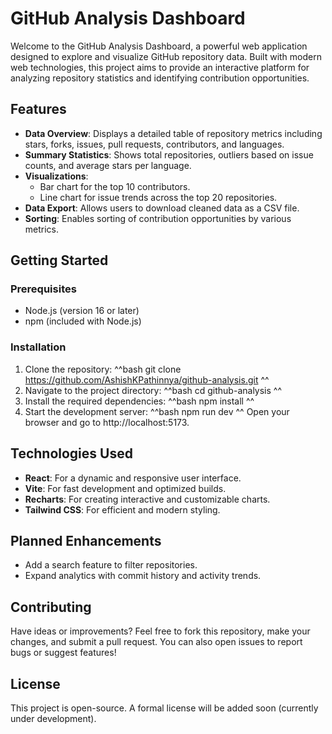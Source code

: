# GitHub Analysis Dashboard 
 
Welcome to the GitHub Analysis Dashboard, a powerful web application designed to explore and visualize GitHub repository data. Built with modern web technologies, this project aims to provide an interactive platform for analyzing repository statistics and identifying contribution opportunities. 
 
## Features 
- **Data Overview**: Displays a detailed table of repository metrics including stars, forks, issues, pull requests, contributors, and languages. 
- **Summary Statistics**: Shows total repositories, outliers based on issue counts, and average stars per language. 
- **Visualizations**:  
  - Bar chart for the top 10 contributors. 
  - Line chart for issue trends across the top 20 repositories. 
- **Data Export**: Allows users to download cleaned data as a CSV file. 
- **Sorting**: Enables sorting of contribution opportunities by various metrics. 
 
## Getting Started 
### Prerequisites 
- Node.js (version 16 or later) 
- npm (included with Node.js) 
 
### Installation 
1. Clone the repository: 
^^bash 
git clone https://github.com/AshishKPathinnya/github-analysis.git 
^^ 
2. Navigate to the project directory: 
^^bash 
cd github-analysis 
^^ 
3. Install the required dependencies: 
^^bash 
npm install 
^^ 
4. Start the development server: 
^^bash 
npm run dev 
^^ 
Open your browser and go to http://localhost:5173. 
 
## Technologies Used 
- **React**: For a dynamic and responsive user interface. 
- **Vite**: For fast development and optimized builds. 
- **Recharts**: For creating interactive and customizable charts. 
- **Tailwind CSS**: For efficient and modern styling. 
 
## Planned Enhancements 
- Add a search feature to filter repositories. 
- Expand analytics with commit history and activity trends. 
 
## Contributing 
Have ideas or improvements? Feel free to fork this repository, make your changes, and submit a pull request. You can also open issues to report bugs or suggest features! 
 
## License 
This project is open-source. A formal license will be added soon (currently under development). 

